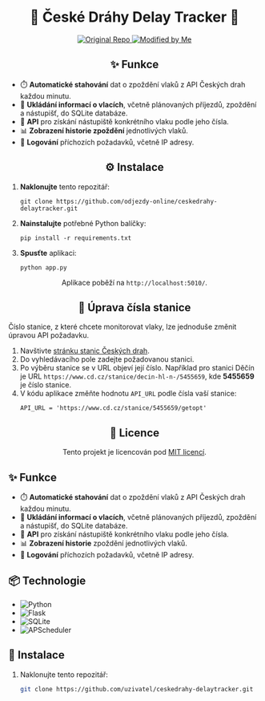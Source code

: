 <h1 align="center">🚆 České Dráhy Delay Tracker 🚆</h1>


<p align="center">
  <a href="https://github.com/Sap1k/delayTracker_CzechRail">
    <img src="https://img.shields.io/badge/Original-Repository-blue?style=flat-square" alt="Original Repo">
  </a>
  <a href="https://github.com/odjezdy-online/ceskedrahy-delaytracker">
    <img src="https://img.shields.io/badge/Modified%20by-Me-brightgreen?style=flat-square" alt="Modified by Me">
  </a>
</p>

<h2 align="center">✨ Funkce</h2>

<ul>
  <li>⏱️ <strong>Automatické stahování</strong> dat o zpoždění vlaků z API Českých drah každou minutu.</li>
  <li>💾 <strong>Ukládání informací o vlacích</strong>, včetně plánovaných příjezdů, zpoždění a nástupišť, do SQLite databáze.</li>
  <li>🚉 <strong>API</strong> pro získání nástupiště konkrétního vlaku podle jeho čísla.</li>
  <li>📊 <strong>Zobrazení historie zpoždění</strong> jednotlivých vlaků.</li>
  <li>📝 <strong>Logování</strong> příchozích požadavků, včetně IP adresy.</li>
</ul>

<h2 align="center">⚙️ Instalace</h2>

<ol>
  <li><strong>Naklonujte</strong> tento repozitář:
    <pre><code>git clone https://github.com/odjezdy-online/ceskedrahy-delaytracker.git</code></pre>
  </li>
  <li><strong>Nainstalujte</strong> potřebné Python balíčky:
    <pre><code>pip install -r requirements.txt</code></pre>
  </li>
  <li><strong>Spusťte</strong> aplikaci:
    <pre><code>python app.py</code></pre>
  </li>
</ol>

<p align="center">
  Aplikace poběží na <code>http://localhost:5010/</code>.
</p>

<h2 align="center">🚏 Úprava čísla stanice</h2>

<p>
  Číslo stanice, z které chcete monitorovat vlaky, lze jednoduše změnit úpravou API požadavku.
</p>

<ol>
  <li>Navštivte <a href="https://www.cd.cz/stanice/">stránku stanic Českých drah</a>.</li>
  <li>Do vyhledávacího pole zadejte požadovanou stanici.</li>
  <li>Po výběru stanice se v URL objeví její číslo. Například pro stanici Děčín je URL <code>https://www.cd.cz/stanice/decin-hl-n-/5455659</code>, kde <strong>5455659</strong> je číslo stanice.</li>
  <li>V kódu aplikace změňte hodnotu <code>API_URL</code> podle čísla vaší stanice:
    <pre><code>API_URL = 'https://www.cd.cz/stanice/5455659/getopt'</code></pre>
  </li>
</ol>

<h2 align="center">📜 Licence</h2>

<p align="center">
  Tento projekt je licencován pod <a href="https://opensource.org/licenses/MIT">MIT licencí</a>.
</p>

## ✨ Funkce

- ⏱️ **Automatické stahování** dat o zpoždění vlaků z API Českých drah každou minutu.
- 💾 **Ukládání informací o vlacích**, včetně plánovaných příjezdů, zpoždění a nástupišť, do SQLite databáze.
- 🚉 **API** pro získání nástupiště konkrétního vlaku podle jeho čísla.
- 📊 **Zobrazení historie** zpoždění jednotlivých vlaků.
- 🔐 **Logování** příchozích požadavků, včetně IP adresy.

## 📦 Technologie

- ![Python](https://img.shields.io/badge/Python-3776AB?style=for-the-badge&logo=python&logoColor=white)
- ![Flask](https://img.shields.io/badge/Flask-000000?style=for-the-badge&logo=flask&logoColor=white)
- ![SQLite](https://img.shields.io/badge/SQLite-003B57?style=for-the-badge&logo=sqlite&logoColor=white)
- ![APScheduler](https://img.shields.io/badge/APScheduler-blue?style=for-the-badge)

## 🔧 Instalace

1. Naklonujte tento repozitář:

   ```bash
   git clone https://github.com/uzivatel/ceskedrahy-delaytracker.git
